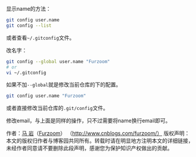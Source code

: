显示name的方法：

```bash
git config user.name
git config --list
```

或者查看`~/.gitconfig`文件。

改名字：

```bash
git config --global user.name "Furzoom"
# or
vi ~/.gitconfig
```

如果不加`--global`就是修改当前仓库的下的配置。

```bash
git config user.name "Furzoom"
```

或者直接修改当前仓库的`.git/config`文件。

修改email，与上面是同样的操作，只不过需要将name换行email即可。

作者：[马 岩](http://furzoom.com/)（[Furzoom](http://furzoom.com/)） （http://www.cnblogs.com/furzoom/）
版权声明：本文的版权归作者与博客园共同所有。转载时请在明显地方注明本文的详细链接，未经作者同意请不要删除此段声明，感谢您为保护知识产权做出的贡献。